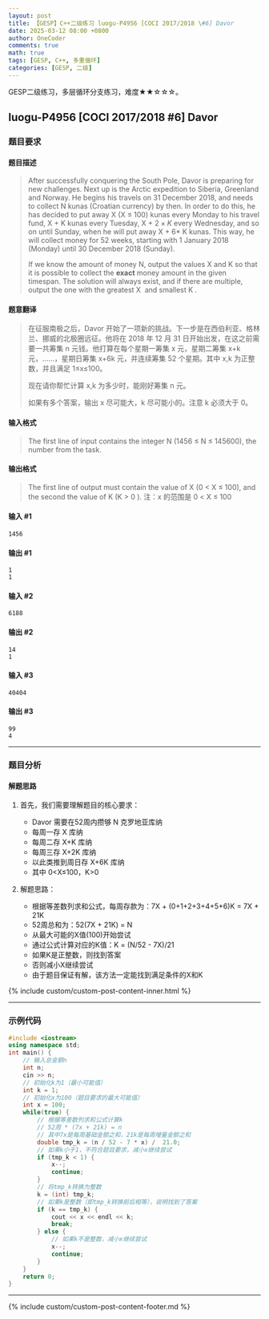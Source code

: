 ```yaml
---
layout: post
title: 【GESP】C++二级练习 luogu-P4956 [COCI 2017/2018 \#6] Davor
date: 2025-03-12 08:00 +0800
author: OneCoder
comments: true
math: true
tags: [GESP, C++, 多重循环]
categories: [GESP, 二级]
---
```

GESP二级练习，多层循环分支练习，难度★★☆☆☆。

<!--more-->

## luogu-P4956 [COCI 2017/2018 #6] Davor

### 题目要求

#### 题目描述

>After successfully conquering the South Pole, Davor is preparing for new challenges. Next up is the Arctic expedition to Siberia, Greenland and Norway. He begins his travels on 31 December 2018, and needs to collect ​N kunas (Croatian currency) by then. In order to do this, he has decided to put away ​X (​X ≤ 100) kunas every Monday to his travel fund, ​X + K kunas every Tuesday, ​X + $2 \times K$ every Wednesday, and so on until Sunday, when he will put away ​X + 6* ​K kunas. This way, he will collect money for 52 weeks, starting with 1 January 2018 (Monday) until 30 December 2018 (Sunday).
>
>If we know the amount of money ​N​, output the values ​X and ​K so that it is possible to collect the ​**exact** money amount in the given timespan. The solution will always exist, and if there are multiple, output the one with the greatest ​X ​ and smallest ​K ​.

#### 题意翻译

>在征服南极之后，Davor 开始了一项新的挑战。下一步是在西伯利亚、格林兰、挪威的北极圈远征。他将在 2018 年 12 月 31 日开始出发，在这之前需要一共筹集 n 元钱。他打算在每个星期一筹集 x 元，星期二筹集 x+k 元，……，星期日筹集 x+6k 元，并连续筹集 52 个星期。其中 x,k 为正整数，并且满足 1≤x≤100。
>
>现在请你帮忙计算 x,k 为多少时，能刚好筹集 n 元。
>
>如果有多个答案，输出 x 尽可能大，k 尽可能小的。注意 k 必须大于 0。

#### 输入格式

>The first line of input contains the integer ​N​ (1456 ≤ ​N​ ≤ 145600), the number from the task.

#### 输出格式

>The first line of output must contain the value of ​X (​0 < ​X ​≤ 100 ​)​, and the second the value of K (K ​> 0 ​)​.
> 注：x 的范围是 0 < X ​≤ 100

#### 输入 #1

```console
1456
```

#### 输出 #1

```console
1
1
```

#### 输入 #2

```console
6188
```

#### 输出 #2

```console
14
1
```

#### 输入 #3

```console
40404
```

#### 输出 #3

```console
99
4
```

---

### 题目分析

#### 解题思路

1. 首先，我们需要理解题目的核心要求：
   - Davor 需要在52周内攒够 N 克罗地亚库纳
   - 每周一存 X 库纳
   - 每周二存 X+K 库纳
   - 每周三存 X+2K 库纳
   - 以此类推到周日存 X+6K 库纳
   - 其中 0<X≤100，K>0

2. 解题思路：
   - 根据等差数列求和公式，每周存款为：7X + (0+1+2+3+4+5+6)K = 7X + 21K
   - 52周总和为：52(7X + 21K) = N
   - 从最大可能的X值(100)开始尝试
   - 通过公式计算对应的K值：K = (N/52 - 7X)/21
   - 如果K是正整数，则找到答案
   - 否则减小X继续尝试
   - 由于题目保证有解，该方法一定能找到满足条件的X和K

{% include custom/custom-post-content-inner.html %}

---

### 示例代码

```cpp
#include <iostream>
using namespace std;
int main() {
    // 输入总金额n
    int n;
    cin >> n;
    // 初始化k为1（最小可能值）
    int k = 1;
    // 初始化x为100（题目要求的最大可能值）
    int x = 100;
    while(true) {
        // 根据等差数列求和公式计算k
        // 52周 * (7x + 21k) = n
        // 其中7x是每周基础金额之和，21k是每周增量金额之和
        double tmp_k = (n / 52 - 7 * x) /  21.0;
        // 如果k小于1，不符合题目要求，减小x继续尝试
        if (tmp_k < 1) {
            x--;
            continue;
        }
        // 将tmp_k转换为整数
        k = (int) tmp_k;
        // 如果k是整数（即tmp_k转换前后相等），说明找到了答案
        if (k == tmp_k) {
            cout << x << endl << k;
            break;
        } else {
            // 如果k不是整数，减小x继续尝试
            x--;
            continue;
        }
    }
    return 0;
}
```

---

{% include custom/custom-post-content-footer.md %}
